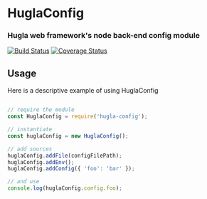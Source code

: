 # HuglaConfig
### Hugla web framework's node back-end config module

[![Build Status](https://travis-ci.org/hugla/hugla-node-config.svg?branch=master)](https://travis-ci.org/hugla/hugla-node-config)
[![Coverage Status](https://coveralls.io/repos/hugla/hugla-node-config/badge.svg?branch=master&service=github)](https://coveralls.io/github/hugla/hugla-node-config?branch=master)

## Usage

Here is a descriptive example of using HuglaConfig

```javascript

// require the module
const HuglaConfig = require('hugla-config');

// instantiate
const huglaConfig = new HuglaConfig();

// add sources
huglaConfig.addFile(configFilePath);
huglaConfig.addEnv();
huglaConfig.addConfig({ 'foo': 'bar' });

// and use
console.log(huglaConfig.config.foo);

```
